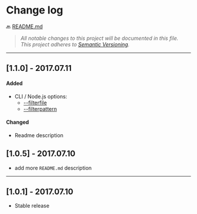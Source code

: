 # Change log

:back: [README.md](./README.md)

> _All notable changes to this project will be documented in this file._  
> _This project adheres to [Semantic Versioning](http://semver.org/)._

---

## [1.1.0] - 2017.07.11

#### Added

- CLI / Node.js options:
	- [--filterfile <filename>](./README.md#--filterfile-filename)
	- [--filterpattern <pattern>](./README.md#--filterpattern-pattern)

#### Changed

- Readme description

## [1.0.5] - 2017.07.10

- add more `README.md` description

---

## [1.0.1] - 2017.07.10

- Stable release

